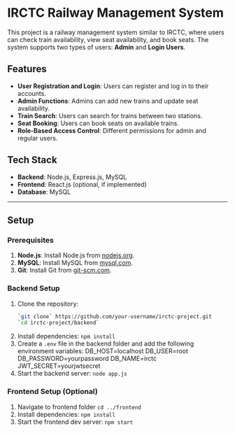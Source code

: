 # IRCTC Railway Management System

This project is a railway management system similar to IRCTC, where users can check train availability, view seat availability, and book seats. The system supports two types of users: **Admin** and **Login Users**.

## Features
- **User Registration and Login**: Users can register and log in to their accounts.
- **Admin Functions**: Admins can add new trains and update seat availability.
- **Train Search**: Users can search for trains between two stations.
- **Seat Booking**: Users can book seats on available trains.
- **Role-Based Access Control**: Different permissions for admin and regular users.

## Tech Stack
- **Backend**: Node.js, Express.js, MySQL
- **Frontend**: React.js (optional, if implemented)
- **Database**: MySQL

---

## Setup

### Prerequisites
1. **Node.js**: Install Node.js from [nodejs.org](https://nodejs.org/).
2. **MySQL**: Install MySQL from [mysql.com](https://www.mysql.com/).
3. **Git**: Install Git from [git-scm.com](https://git-scm.com/).

### Backend Setup
1. Clone the repository:
   ```bash
   `git clone` https://github.com/your-username/irctc-project.git
   `cd irctc-project/backend`
2. Install dependencies: `npm install`
3. Create a `.env` file in the backend folder and add the following environment variables:
    DB_HOST=localhost
    DB_USER=root
    DB_PASSWORD=yourpassword
    DB_NAME=irctc
    JWT_SECRET=yourjwtsecret
4. Start the backend server:
    `node app.js`

### Frontend Setup (Optional)
1. Navigate to frontend folder `cd ../frontend`
2. Install dependencies: `npm install`
3. Start the frontend dev server: `npm start`

